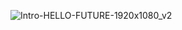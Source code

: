 ![Intro-HELLO-FUTURE-1920x1080_v2](https://github.com/user-attachments/assets/0b53708a-3348-401e-bcfe-da9852ffff86)

